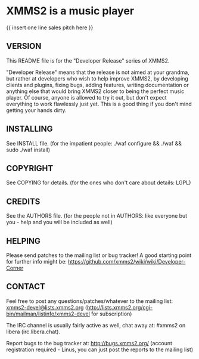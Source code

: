 XMMS2 is a music player
=======================

{{ insert one line sales pitch here }}


VERSION
-------

This README file is for the "Developer Release" series of XMMS2.

"Developer Release" means that the release is not aimed at your grandma, but
rather at developers who wish to help improve XMMS2, by developing clients and
plugins, fixing bugs, adding features, writing documentation or anything else
that would bring XMMS2 closer to being the perfect music player. Of course,
anyone is allowed to try it out, but don't expect everything to work flawlessly
just yet. This is a good thing if you don't mind getting your hands dirty.


INSTALLING
----------

See INSTALL file.
(for the impatient people: ./waf configure && ./waf && sudo ./waf install)


COPYRIGHT
---------

See COPYING for details.
(for the ones who don't care about details: LGPL)

CREDITS
-------

See the AUTHORS file.
(for the people not in AUTHORS: like everyone but you - help and you will be
included as well)


HELPING
-------

Please send patches to the mailing list or bug tracker! A good starting point
for further info might be: https://github.com/xmms2/wiki/wiki/Developer-Corner


CONTACT
-------

Feel free to post any questions/patches/whatever to the mailing list:
xmms2-devel@lists.xmms2.org
(http://lists.xmms2.org/cgi-bin/mailman/listinfo/xmms2-devel for subscription)

The IRC channel is usually fairly active as well, chat away at: #xmms2 on
libera (irc.libera.chat).

Report bugs to the bug tracker at: http://bugs.xmms2.org/ (account registration
required - Linus, you can just post the reports to the mailing list)
